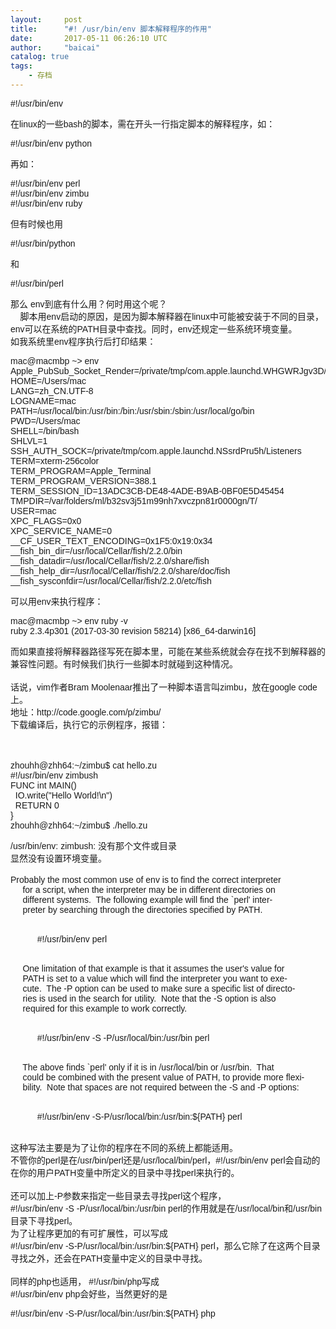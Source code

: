 ```yaml
---
layout:     post
title:      "#! /usr/bin/env 脚本解释程序的作用"
date:       2017-05-11 06:26:10 UTC
author:     "baicai"
catalog: true
tags:
    - 存档
---
```


<p></p><pre><span style="font-family: Helvetica, Tahoma, Arial, sans-serif;">#!/usr/bin/env&nbsp;</span></pre><span style="font-family: Helvetica, Tahoma, Arial, sans-serif;">在linux的一些bash的脚本，需在开头一行指定脚本的解释程序，如：&nbsp;</span><br style="font-family: Helvetica, Tahoma, Arial, sans-serif;"><pre><span style="font-family: Helvetica, Tahoma, Arial, sans-serif;">#!/usr/bin/env python&nbsp;</span></pre><span style="font-family: Helvetica, Tahoma, Arial, sans-serif;">再如：&nbsp;</span><br style="font-family: Helvetica, Tahoma, Arial, sans-serif;"><pre><span style="font-family: Helvetica, Tahoma, Arial, sans-serif;">#!/usr/bin/env perl&nbsp;<br></span><span style="font-family: Helvetica, Tahoma, Arial, sans-serif;">#!/usr/bin/env zimbu&nbsp;<br></span><span style="font-family: Helvetica, Tahoma, Arial, sans-serif;">#!/usr/bin/env ruby&nbsp;</span></pre><span style="font-family: Helvetica, Tahoma, Arial, sans-serif;">但有时候也用&nbsp;</span><br style="font-family: Helvetica, Tahoma, Arial, sans-serif;"><pre><span style="font-family: Helvetica, Tahoma, Arial, sans-serif;">#!/usr/bin/python&nbsp;</span></pre><span style="font-family: Helvetica, Tahoma, Arial, sans-serif;">和&nbsp;</span><br style="font-family: Helvetica, Tahoma, Arial, sans-serif;"><pre><span style="font-family: Helvetica, Tahoma, Arial, sans-serif;">#!/usr/bin/perl&nbsp;</span></pre><span style="font-family: Helvetica, Tahoma, Arial, sans-serif;">那么 env到底有什么用？何时用这个呢？&nbsp;</span><br style="font-family: Helvetica, Tahoma, Arial, sans-serif;"><span style="font-family: Helvetica, Tahoma, Arial, sans-serif;">&nbsp;&nbsp;&nbsp; 脚本用env启动的原因，是因为脚本解释器在linux中可能被安装于不同的目录，env可以在系统的PATH目录中查找。同时，env还规定一些系统环境变量。&nbsp;</span><br style="font-family: Helvetica, Tahoma, Arial, sans-serif;"><span style="font-family: Helvetica, Tahoma, Arial, sans-serif;">如我系统里env程序执行后打印结果：&nbsp;</span><br style="font-family: Helvetica, Tahoma, Arial, sans-serif;"><pre><font face="Helvetica, Tahoma, Arial, sans-serif">mac@macmbp ~&gt; env
Apple_PubSub_Socket_Render=/private/tmp/com.apple.launchd.WHGWRJgv3D/Render
HOME=/Users/mac
LANG=zh_CN.UTF-8
LOGNAME=mac
PATH=/usr/local/bin:/usr/bin:/bin:/usr/sbin:/sbin:/usr/local/go/bin
PWD=/Users/mac
SHELL=/bin/bash
SHLVL=1
SSH_AUTH_SOCK=/private/tmp/com.apple.launchd.NSsrdPru5h/Listeners
TERM=xterm-256color
TERM_PROGRAM=Apple_Terminal
TERM_PROGRAM_VERSION=388.1
TERM_SESSION_ID=13ADC3CB-DE48-4ADE-B9AB-0BF0E5D45454
TMPDIR=/var/folders/ml/b32sv3j51m99nh7xvczpn81r0000gn/T/
USER=mac
XPC_FLAGS=0x0
XPC_SERVICE_NAME=0
__CF_USER_TEXT_ENCODING=0x1F5:0x19:0x34
__fish_bin_dir=/usr/local/Cellar/fish/2.2.0/bin
__fish_datadir=/usr/local/Cellar/fish/2.2.0/share/fish
__fish_help_dir=/usr/local/Cellar/fish/2.2.0/share/doc/fish
__fish_sysconfdir=/usr/local/Cellar/fish/2.2.0/etc/fish</font></pre><span style="font-family: Helvetica, Tahoma, Arial, sans-serif;">可以用env来执行程序：&nbsp;</span><br style="font-family: Helvetica, Tahoma, Arial, sans-serif;"><pre><font face="Helvetica, Tahoma, Arial, sans-serif">mac@macmbp ~&gt; env ruby -v
ruby 2.3.4p301 (2017-03-30 revision 58214) [x86_64-darwin16]</font><br></pre><span style="font-family: Helvetica, Tahoma, Arial, sans-serif;">而如果直接将解释器路径写死在脚本里，可能在某些系统就会存在找不到解释器的兼容性问题。有时候我们执行一些脚本时就碰到这种情况。&nbsp;</span><br style="font-family: Helvetica, Tahoma, Arial, sans-serif;"><br style="font-family: Helvetica, Tahoma, Arial, sans-serif;"><span style="font-family: Helvetica, Tahoma, Arial, sans-serif;">话说，vim作者Bram Moolenaar推出了一种脚本语言叫zimbu，放在google code上。&nbsp;</span><br style="font-family: Helvetica, Tahoma, Arial, sans-serif;"><span style="font-family: Helvetica, Tahoma, Arial, sans-serif;">地址：http://code.google.com/p/zimbu/&nbsp;</span><br style="font-family: Helvetica, Tahoma, Arial, sans-serif;"><span style="font-family: Helvetica, Tahoma, Arial, sans-serif;">下载编译后，执行它的示例程序，报错：&nbsp;</span><br style="font-family: Helvetica, Tahoma, Arial, sans-serif;"><br style="font-family: Helvetica, Tahoma, Arial, sans-serif;"><br style="font-family: Helvetica, Tahoma, Arial, sans-serif;"><pre><span style="font-family: Helvetica, Tahoma, Arial, sans-serif;">zhouhh@zhh64:~/zimbu$ cat hello.zu&nbsp;<br></span><span style="font-family: Helvetica, Tahoma, Arial, sans-serif;">#!/usr/bin/env zimbush&nbsp;</span><br style="font-family: Helvetica, Tahoma, Arial, sans-serif;"><span style="font-family: Helvetica, Tahoma, Arial, sans-serif;">FUNC int MAIN()&nbsp;<br></span><span style="font-family: Helvetica, Tahoma, Arial, sans-serif;">&nbsp; IO.write("Hello World!\n")&nbsp;<br></span><span style="font-family: Helvetica, Tahoma, Arial, sans-serif;">&nbsp; RETURN 0&nbsp;<br></span><span style="font-family: Helvetica, Tahoma, Arial, sans-serif;">}&nbsp;<br></span><span style="font-family: Helvetica, Tahoma, Arial, sans-serif;">zhouhh@zhh64:~/zimbu$ ./hello.zu&nbsp;</span></pre><span style="font-family: Helvetica, Tahoma, Arial, sans-serif;">/usr/bin/env: zimbush: 没有那个文件或目录&nbsp;</span><br style="font-family: Helvetica, Tahoma, Arial, sans-serif;"><span style="font-family: Helvetica, Tahoma, Arial, sans-serif;">显然没有设置环境变量。&nbsp;</span><br style="font-family: Helvetica, Tahoma, Arial, sans-serif;"><br style="font-family: Helvetica, Tahoma, Arial, sans-serif;"><span style="font-family: Helvetica, Tahoma, Arial, sans-serif;">Probably the most common use of env is to find the correct interpreter&nbsp;</span><br style="font-family: Helvetica, Tahoma, Arial, sans-serif;"><span style="font-family: Helvetica, Tahoma, Arial, sans-serif;">&nbsp;&nbsp;&nbsp;&nbsp; for a script, when the interpreter may be in different directories on&nbsp;</span><br style="font-family: Helvetica, Tahoma, Arial, sans-serif;"><span style="font-family: Helvetica, Tahoma, Arial, sans-serif;">&nbsp;&nbsp;&nbsp;&nbsp; different systems.&nbsp; The following example will find the `perl' inter-&nbsp;</span><br style="font-family: Helvetica, Tahoma, Arial, sans-serif;"><span style="font-family: Helvetica, Tahoma, Arial, sans-serif;">&nbsp;&nbsp;&nbsp;&nbsp; preter by searching through the directories specified by PATH.&nbsp;</span><br style="font-family: Helvetica, Tahoma, Arial, sans-serif;"><br style="font-family: Helvetica, Tahoma, Arial, sans-serif;"><pre><span style="font-family: Helvetica, Tahoma, Arial, sans-serif;">&nbsp;&nbsp;&nbsp;&nbsp;&nbsp;&nbsp;&nbsp;&nbsp;&nbsp;&nbsp; #!/usr/bin/env perl&nbsp;</span></pre><br style="font-family: Helvetica, Tahoma, Arial, sans-serif;"><span style="font-family: Helvetica, Tahoma, Arial, sans-serif;">&nbsp;&nbsp;&nbsp;&nbsp; One limitation of that example is that it assumes the user's value for&nbsp;</span><br style="font-family: Helvetica, Tahoma, Arial, sans-serif;"><span style="font-family: Helvetica, Tahoma, Arial, sans-serif;">&nbsp;&nbsp;&nbsp;&nbsp; PATH is set to a value which will find the interpreter you want to exe-&nbsp;</span><br style="font-family: Helvetica, Tahoma, Arial, sans-serif;"><span style="font-family: Helvetica, Tahoma, Arial, sans-serif;">&nbsp;&nbsp;&nbsp;&nbsp; cute.&nbsp; The -P option can be used to make sure a specific list of directo-&nbsp;</span><br style="font-family: Helvetica, Tahoma, Arial, sans-serif;"><span style="font-family: Helvetica, Tahoma, Arial, sans-serif;">&nbsp;&nbsp;&nbsp;&nbsp; ries is used in the search for utility.&nbsp; Note that the -S option is also&nbsp;</span><br style="font-family: Helvetica, Tahoma, Arial, sans-serif;"><span style="font-family: Helvetica, Tahoma, Arial, sans-serif;">&nbsp;&nbsp;&nbsp;&nbsp; required for this example to work correctly.&nbsp;</span><br style="font-family: Helvetica, Tahoma, Arial, sans-serif;"><br style="font-family: Helvetica, Tahoma, Arial, sans-serif;"><pre><span style="font-family: Helvetica, Tahoma, Arial, sans-serif;">&nbsp;&nbsp;&nbsp;&nbsp;&nbsp;&nbsp;&nbsp;&nbsp;&nbsp;&nbsp; #!/usr/bin/env -S -P/usr/local/bin:/usr/bin perl&nbsp;</span></pre><br style="font-family: Helvetica, Tahoma, Arial, sans-serif;"><span style="font-family: Helvetica, Tahoma, Arial, sans-serif;">&nbsp;&nbsp;&nbsp;&nbsp; The above finds `perl' only if it is in /usr/local/bin or /usr/bin.&nbsp; That&nbsp;</span><br style="font-family: Helvetica, Tahoma, Arial, sans-serif;"><span style="font-family: Helvetica, Tahoma, Arial, sans-serif;">&nbsp;&nbsp;&nbsp;&nbsp; could be combined with the present value of PATH, to provide more flexi-&nbsp;</span><br style="font-family: Helvetica, Tahoma, Arial, sans-serif;"><span style="font-family: Helvetica, Tahoma, Arial, sans-serif;">&nbsp;&nbsp;&nbsp;&nbsp; bility.&nbsp; Note that spaces are not required between the -S and -P options:&nbsp;</span><br style="font-family: Helvetica, Tahoma, Arial, sans-serif;"><br style="font-family: Helvetica, Tahoma, Arial, sans-serif;"><pre><span style="font-family: Helvetica, Tahoma, Arial, sans-serif;">&nbsp;&nbsp;&nbsp;&nbsp;&nbsp;&nbsp;&nbsp;&nbsp;&nbsp;&nbsp; #!/usr/bin/env -S-P/usr/local/bin:/usr/bin:${PATH} perl&nbsp;</span></pre><br style="font-family: Helvetica, Tahoma, Arial, sans-serif;"><span style="font-family: Helvetica, Tahoma, Arial, sans-serif;">这种写法主要是为了让你的程序在不同的系统上都能适用。&nbsp;</span><br style="font-family: Helvetica, Tahoma, Arial, sans-serif;"><span style="font-family: Helvetica, Tahoma, Arial, sans-serif;">不管你的perl是在/usr/bin/perl还是/usr/local/bin/perl，#!/usr/bin/env perl会自动的在你的用户PATH变量中所定义的目录中寻找perl来执行的。&nbsp;</span><br style="font-family: Helvetica, Tahoma, Arial, sans-serif;"><br style="font-family: Helvetica, Tahoma, Arial, sans-serif;"><span style="font-family: Helvetica, Tahoma, Arial, sans-serif;">还可以加上-P参数来指定一些目录去寻找perl这个程序，&nbsp;</span><br style="font-family: Helvetica, Tahoma, Arial, sans-serif;"><span style="font-family: Helvetica, Tahoma, Arial, sans-serif;">#!/usr/bin/env -S -P/usr/local/bin:/usr/bin perl的作用就是在/usr/local/bin和/usr/bin目录下寻找perl。&nbsp;</span><br style="font-family: Helvetica, Tahoma, Arial, sans-serif;"><span style="font-family: Helvetica, Tahoma, Arial, sans-serif;">为了让程序更加的有可扩展性，可以写成&nbsp;</span><br style="font-family: Helvetica, Tahoma, Arial, sans-serif;"><span style="font-family: Helvetica, Tahoma, Arial, sans-serif;">#!/usr/bin/env -S-P/usr/local/bin:/usr/bin:${PATH} perl，那么它除了在这两个目录寻找之外，还会在PATH变量中定义的目录中寻找。&nbsp;</span><br style="font-family: Helvetica, Tahoma, Arial, sans-serif;"><br style="font-family: Helvetica, Tahoma, Arial, sans-serif;"><span style="font-family: Helvetica, Tahoma, Arial, sans-serif;">同样的php也适用， #!/usr/bin/php写成&nbsp;</span><br style="font-family: Helvetica, Tahoma, Arial, sans-serif;"><span style="font-family: Helvetica, Tahoma, Arial, sans-serif;">#!/usr/bin/env php会好些，当然更好的是&nbsp;</span><br style="font-family: Helvetica, Tahoma, Arial, sans-serif;"><pre><span style="font-family: Helvetica, Tahoma, Arial, sans-serif;">#!/usr/bin/env -S-P/usr/local/bin:/usr/bin:${PATH} php</span></pre><p></p>